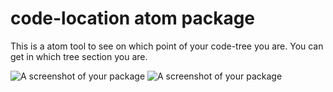 # code-location atom package

This is a atom tool to see on which point of your code-tree you are. You can get in which tree section you are.

![A screenshot of your package](https://raw.githubusercontent.com/Jonny-exe/Atom-location-finder/master/my-package-test/StatusBarLocation.png)
![A screenshot of your package](https://f.cloud.github.com/assets/69169/2290250/c35d867a-a017-11e3-86be-cd7c5bf3ff9b.gif)
